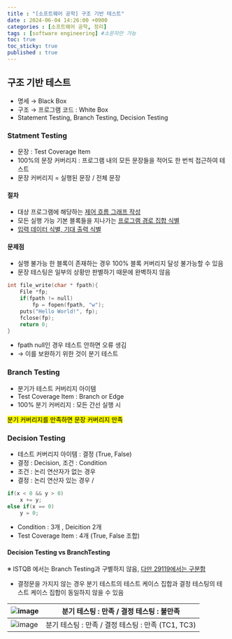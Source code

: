 ```yaml
---
title : "[소프트웨어 공학] 구조 기반 테스트"
date : 2024-06-04 14:26:00 +0900
categories : [소프트웨어 공학, 정리]
tags : [software engineering] #소문자만 가능
toc: true
toc_sticky: true
published : true
---
```


## 구조 기반 테스트

* 명세 → Black Box
* 구조 → 프로그램 코드 : White Box
* Statement Testing, Branch Testing, Decision Testing



### Statment Testing

* 문장 : Test Coverage Item
* 100%의 문장 커버리지 : 프로그램 내의 모든 문장들을 적어도 한 번씩 접근하여 테스트
* 문장 커버리지 = 실행된 문장 / 전체 문장

#### 절차

* 대상 프로그램에 해당하는 <ins>제어 흐름 그래프 작성</ins>
* 모든 실행 가능 기본 블록들을 지나가는 <ins>프로그램 경로 집합 식별</ins>
* <ins>입력 데이터 식별, 기대 출력 식별</ins>

#### 문제점

* 실행 불가능 한 블록이 존재하는 경우 100% 블록 커버리지 달성 불가능할 수 있음
* 문장 테스팅은 일부의 상황만 판별하기 때문에 완벽하지 않음

```c
int file_write(char * fpath){
    File *fp;
    if(fpath != null)
        fp = fopen(fpath, "w");
    puts("Hello World!", fp);
    fclose(fp);
    return 0;
}
```

* fpath null인 경우 테스트 안하면 오류 생김
* → 이를 보완하기 위한 것이 분기 테스트



### Branch Testing

* 분기가 테스트 커버리지 아이템
* Test Coverage Item : Branch or Edge
* 100% 분기 커버리지 : 모든 간선 실행 시



<mark>분기 커버리지를 만족하면 문장 커버리지 만족</mark>





### Decision Testing

* 테스트 커버리지 아이템 : 결정 (True, False)
* 결정 : Decision, 조건 : Condition
* 조건 : 논리 연산자가 없는 경우
* 결정 : 논리 연산자 있는 경우 / 

```c
if(x < 0 && y > 0)
    x += y;
else if(x == 0)
    y = 0;
```

* Condition : 3개 , Deicition 2개
* Test Coverage Item : 4개 (True, False 조합)

#### Decision Testing vs BranchTesting

※ ISTQB 에서는 Branch Testing과 구별하지 않음, <ins>다만 29119에서는 구분함</ins>

* 결정문을 가지지 않는 경우 분기 테스트의 테스트 케이스 집합과 결정 테스팅의 테스트 케이스 집합이 동일하지 않을 수 있음



| ![image](https://github.com/6-keem/BlogImageRepository/assets/113224939/98b677fc-173c-4f6a-b30f-3cd4fdaecaa6) | 분기 테스팅 : 만족 / 결정 테스팅 : 불만족          |
| ------------------------------------------------------------ | -------------------------------------------------- |
| ![image](https://github.com/6-keem/BlogImageRepository/assets/113224939/81635d74-304c-4ae0-8ecf-87bb363e08fe) | 분기 테스팅 : 만족 / 결정 테스팅 : 만족 (TC1, TC3) |

